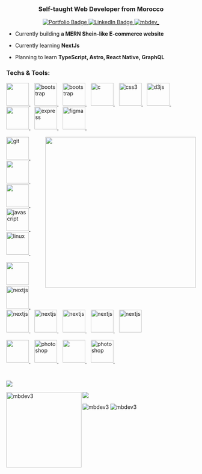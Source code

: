 
  
  <h3 align="center">Self-taught Web Developer from Morocco</h3>
  
  
  <div  align="center" >
  
  <a href="https://www.thembdev.com/" target="_blank">
    <img src="https://img.shields.io/badge/Portfolio-gray?style=for-the-badge&amp;logo=react&amp;logoColor=bluee" alt="Portfolio Badge" data-canonical-src="https://img.shields.io/badge/Portfolio-gray?style=for-the-badge&amp;logo=react&amp;logoColor=blue" >
  </a>
  <a href="https://www.linkedin.com/in/mbdev3/" >
    <img src="https://img.shields.io/badge/LinkedIn-gray?style=for-the-badge&amp;logo=linkedin&amp;logoColor=white" alt="LinkedIn Badge" data-canonical-src="https://img.shields.io/badge/LinkedIn-gray?style=for-the-badge&amp;logo=linkedin&amp;logoColor=white" >
  </a>
  <a href="https://twitter.com/mbdev_" target ="blank"><img
        src="https://img.shields.io/twitter/follow/mbdev_?logo=twitter&style=for-the-badge" alt="mbdev_" /></a> 
</div>
   
  
  
  
-  Currently building **a MERN Shein-like E-commerce website**

-  Currently learning **NextJs**

-  Planning to learn **TypeScript, Astro, React Native, GraphQL**


 
  
  <h3 align="left">Techs & Tools:</h3>
  <p align="left">
    <a href="https://developer.mozilla.org/en-US/docs/Web/JavaScript" target="_blank" rel="noreferrer">
      <img
        src="https://upload.wikimedia.org/wikipedia/commons/thumb/9/99/Unofficial_JavaScript_logo_2.svg/1200px-Unofficial_JavaScript_logo_2.svg.png"
        alt="" width="60" />
    </a>
    &ensp;
    <a href="https://reactjs.org/" target="_blank" rel="noreferrer">
      <img src="https://www.thembdev.com/static/media/react.7a637457dceb6762458e31f7b1240939.svg" alt="bootstrap"
        width="60" /> </a>&ensp;
    <a href="https://reactjs.org/" target="_blank" rel="noreferrer">
      <img src="https://upload.wikimedia.org/wikipedia/commons/thumb/8/8e/Nextjs-logo.svg/1200px-Nextjs-logo.svg.png"
        alt="bootstrap" width="60" /> </a>&ensp;
    <a href="https://www.w3schools.com/html/" target="_blank" rel="noreferrer">
      <img src="https://www.thembdev.com/static/media/mbdev-html5.5ee2a51c64575cb472abe9b9b431ad90.svg" alt="c"
        width="60" /> </a>&ensp;
    <a href="https://www.w3schools.com/css/" target="_blank" rel="noreferrer">
      <img src="https://www.thembdev.com/static/media/mbdev-css3.7db7ce67e5cd942bed3d89b3206cb7db.svg" alt="css3"
        width="60" /> </a>&ensp;
    <a href="https://sass-lang.com/" target="_blank" rel="noreferrer">
      <img src="https://www.thembdev.com/static/media/sass.c22f1f0d74f2ae1c0064.png" alt="d3js" width="60" /> </a>&ensp;
    <a href="https://tailwindcss.com/" target="_blank" rel="noreferrer">
      <img
        src="https://upload.wikimedia.org/wikipedia/commons/thumb/d/d5/Tailwind_CSS_Logo.svg/2048px-Tailwind_CSS_Logo.svg.png"
        alt="" width="60" /> </a>&ensp;
    <a href="https://getbootstrap.com/" target="_blank" rel="noreferrer">
      <img src="https://getbootstrap.com/docs/5.2/assets/brand/bootstrap-logo-shadow.png" alt="express" width="60" />
    </a>&ensp;
    <a href="https://styled-components.com/" target="_blank" rel="noreferrer">
      <img src="https://www.thembdev.com/static/media/sc.4f5d44437b86ae9aa20d.webp" alt="figma" width="60" /> </a>&ensp;
    <br />
    <br />
  <img align="right" width="400" src="https://res.cloudinary.com/practicaldev/image/fetch/s--rV1CmS8C--/c_limit%2Cf_auto%2Cfl_progressive%2Cq_66%2Cw_880/https://dev-to-uploads.s3.amazonaws.com/i/9yn7vhjsvzhgi0w9p7he.gif" alt="">
    <a href="https://nodejs.org/en/" target="_blank" rel="noreferrer">
      <img src="https://www.thembdev.com/static/media/nodejs.e8756bc1121181759ae3.png" alt="git" width="60" />
    </a>&ensp;
    <a href="https://expressjs.com/" target="_blank" rel="noreferrer">
      <img src="https://assets.website-files.com/61ca3f775a79ec5f87fcf937/6202fcdee5ee8636a145a41b_1234.png" alt=""
        width="60" /> </a>&ensp;
    <a href="https://www.mongodb.com/" target="_blank" rel="noreferrer">
      <img src="https://g.foolcdn.com/art/companylogos/square/mdb.png" alt="" width="60" /> </a>&ensp;
    <a href="https://d3js.org/" target="_blank" rel="noreferrer">
      <img src="https://www.thembdev.com/static/media/d3.2bab9256af6e144ae575.png" alt="javascript" width="60" />
    </a>&ensp;
    <a href="https://www.electronjs.org/" target="_blank" rel="noreferrer">
      <img src="https://www.thembdev.com/static/media/Electron.8ba8191e8a30aa10de9c.png" alt="linux" width="60" />
    </a>&ensp;<br />
    <br />
    <a href="https://www.python.org/" target="_blank" rel="noreferrer">
      <img
        src="https://upload.wikimedia.org/wikipedia/commons/thumb/c/c3/Python-logo-notext.svg/800px-Python-logo-notext.svg.png"
        alt="" width="60" /></a>&ensp;
    <a href="https://www.selenium.dev/" target="_blank" rel="noreferrer">
      <img src="https://www.thembdev.com/static/media/Selenium.71dd79a1f4d359bc6b50.png" alt="nextjs" width="60" />
    </a>&ensp;
    <a href="https://www.selenium.dev/" target="_blank" rel="noreferrer">
      <img
        src="https://upload.wikimedia.org/wikipedia/commons/thumb/4/4b/Bash_Logo_Colored.svg/1200px-Bash_Logo_Colored.svg.png"
        alt="nextjs" width="60" />
    </a>&ensp;
    <a href="https://www.selenium.dev/" target="_blank" rel="noreferrer">
      <img
        src="https://yt3.ggpht.com/X-rhKMndFm9hT9wIaJns1StBfGbFdLTkAROwm4UZ3n9ucrBky5CFIeeZhSszFXBgQjItzCD0SA=s900-c-k-c0x00ffffff-no-rj"
        alt="nextjs" width="60" />
    </a>&ensp;
    <a href="https://www.selenium.dev/" target="_blank" rel="noreferrer">
      <img
        src="https://upload.wikimedia.org/wikipedia/commons/thumb/1/18/C_Programming_Language.svg/1200px-C_Programming_Language.svg.png"
        alt="nextjs" width="60" />
    </a>&ensp;
    <a href="https://www.selenium.dev/" target="_blank" rel="noreferrer">
      <img src="https://upload.wikimedia.org/wikipedia/commons/thumb/3/35/Tux.svg/1200px-Tux.svg.png" alt="nextjs"
        width="60" />
    </a>&ensp;
    <a href="https://www.selenium.dev/" target="_blank" rel="noreferrer">
      <img src="https://www.docker.com/wp-content/uploads/2022/03/vertical-logo-monochromatic.png" alt="nextjs"
        width="60" />
    </a>
    <br />
    <br />
    <a href="https://www.photoshop.com/en" target="_blank" rel="noreferrer">
      <img src="https://upload.wikimedia.org/wikipedia/commons/3/33/Figma-logo.svg" width="60" />
    </a>&ensp;
    <a href="https://www.photoshop.com/en" target="_blank" rel="noreferrer">
      <img
        src="https://upload.wikimedia.org/wikipedia/commons/thumb/c/c2/Adobe_XD_CC_icon.svg/2101px-Adobe_XD_CC_icon.svg.png"
        alt="photoshop" width="60" />
    </a>&ensp;
    <a href="https://www.photoshop.com/en" target="_blank" rel="noreferrer">
      <img
        src="https://upload.wikimedia.org/wikipedia/commons/thumb/f/fb/Adobe_Illustrator_CC_icon.svg/1200px-Adobe_Illustrator_CC_icon.svg.png"
        width="60" />
    </a>&ensp;
    <a href="https://www.photoshop.com/en" target="_blank" rel="noreferrer">
      <img
        src="https://encrypted-tbn0.gstatic.com/images?q=tbn:ANd9GcTirHxQzoWPUFgJlbSq2gVRsXZjZ_cxygZL7OKlpKk5DI_rWHQf4gGOFh_BKjKax2wb7OY&usqp=CAU"
        alt="photoshop" width="60" />
    </a>&ensp;
  </p>
  <br>
  </p>
  
  <div width='100%'>
  
   ![](http://github-profile-summary-cards.vercel.app/api/cards/profile-details?username=mbdev3&theme=nord_dark)
  
  </div>

   
   
   <div align="left">
  <img  align="left"
    src="https://github-readme-stats.vercel.app/api/top-langs/?username=mbdev3&langs_count=8&theme=react&layout=compact&hide=Jupyter%20Notebook"
    alt="mbdev3"
       height='200'
    data-canonical-src="https://github-readme-stats.vercel.app/api/top-langs/?username=mbdev3&langs_count=8&theme=react&layout=compact"
     />
  
  ![](http://github-profile-summary-cards.vercel.app/api/cards/repos-per-language?username=mbdev3&theme=nord_dark)
  
  </div>
  
   <div align="left">
  <img align="center" src="https://github-readme-stats.vercel.app/api?username=mbdev3&show_icons=true&theme=react"
    alt="mbdev3"
    data-canonical-src="https://github-readme-stats.vercel.app/api?username=mbdev3&show_icons=true&theme=react"
    />
  <img align="center" src="https://github-readme-streak-stats.herokuapp.com/?user=mbdev3&theme=react" alt="mbdev3" />
  </div>
  <br>
  
  
